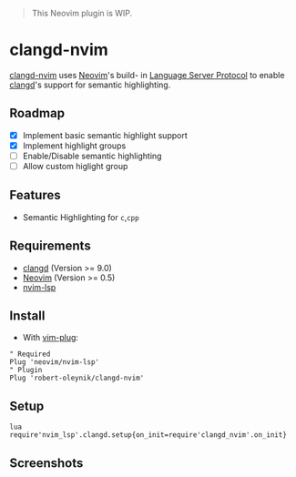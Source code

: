 >
> This Neovim plugin is WIP.
>

# clangd-nvim

[clangd-nvim](https://gitlab.com/robert-oleynik/clangd-nvim/) uses [Neovim](https://github.com/neovim/neovim)'s build- in [Language Server Protocol]() to enable [clangd](https://clangd.llvm.org/)'s support for semantic highlighting.

## Roadmap

- [X] Implement basic semantic highlight support
- [X] Implement highlight groups
- [ ] Enable/Disable semantic highlighting
- [ ] Allow custom higlight group

## Features

- Semantic Highlighting for `c`,`cpp`

## Requirements

- [clangd](https://clangd.llvm.org/) (Version >= 9.0)
- [Neovim](https://github.com/neovim/neovim) (Version >= 0.5)
- [nvim-lsp](https://github.com/neovim/nvim-lsp)

## Install

- With [vim-plug](https://github.com/junegunn/vim-plug):

```vim
" Required
Plug 'neovim/nvim-lsp'
" Plugin
Plug 'robert-oleynik/clangd-nvim'
```

## Setup

```vim
lua require'nvim_lsp'.clangd.setup{on_init=require'clangd_nvim'.on_init}
```

## Screenshots

